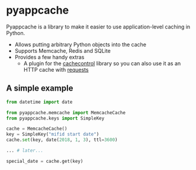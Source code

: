 # pyappcache

Pyappcache is a library to make it easier to use application-level caching in Python.

- Allows putting arbitrary Python objects into the cache
- Supports Memcache, Redis and SQLite
- Provides a few handy extras
  - A plugin for the [cachecontrol](https://pypi.org/project/CacheControl/) library so you can also use it as an HTTP cache with [requests](https://pypi.org/project/requests/)

## A simple example

```python
from datetime import date

from pyappcache.memcache import MemcacheCache
from pyappcache.keys import SimpleKey

cache = MemcacheCache()
key = SimpleKey("mifid start date")
cache.set(key, date(2018, 1, 3), ttl=3600)

... # later...

special_date = cache.get(key)
```
